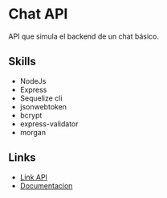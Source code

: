 # Chat API
API que simula el backend de un chat básico.
## Skills
* NodeJs
* Express
* Sequelize cli
* jsonwebtoken
* bcrypt
* express-validator
* morgan
## Links
* [Link API](https://chat-api-vu1p.onrender.com)
* [Documentacion](https://documenter.getpostman.com/view/25680776/2s9XxyRDVA)
